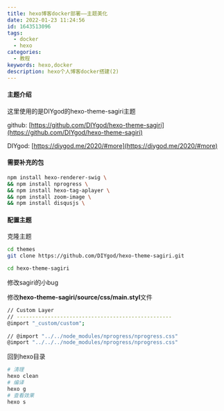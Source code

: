 ```yaml
---
title: hexo博客docker部署——主题美化
date: 2022-01-23 11:24:56
id: 1643513096
tags:
  - docker
  - hexo
categories:
  - 教程
keywords: hexo,docker
description: hexo个人博客docker搭建(2)
---
```


#### 主题介绍

这里使用的是DIYgod的hexo-theme-sagiri主题

github: [https://github.com/DIYgod/hexo-theme-sagiri](https://github.com/DIYgod/hexo-theme-sagiri)

DIYgod: [https://diygod.me/2020/#more](https://diygod.me/2020/#more)


#### 需要补充的包
```bash
npm install hexo-renderer-swig \
&& npm install nprogress \
&& npm install hexo-tag-aplayer \
&& npm install zoom-image \
&& npm install disqusjs \
```

#### 配置主题
克隆主题
```bash
cd themes
git clone https://github.com/DIYgod/hexo-theme-sagiri.git

cd hexo-theme-sagiri
```
修改sagiri的小bug

修改**hexo-theme-sagiri/source/css/main.styl**文件
```bash
// Custom Layer
// --------------------------------------------------
@import "_custom/custom";
         
// @import "../../node_modules/nprogress/nprogress.css"
@import "../../../node_modules/nprogress/nprogress.css"
```
回到hexo目录
```bash
# 清理
hexo clean
# 编译
hexo g
# 查看效果
hexo s
```